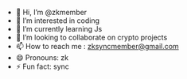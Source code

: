- 👋 Hi, I’m @zkmember
- 👀 I’m interested in coding
- 🌱 I’m currently learning Js
- 💞️ I’m looking to collaborate on crypto projects
- 📫 How to reach me : zksyncmember@gmail.com
- 😄 Pronouns: zk
- ⚡ Fun fact: sync

<!---
zkmember/zkmember is a ✨ special ✨ repository because its `zkmember.md` (this file) appears on your GitHub profile.
You can click the Preview link to take a look at your changes.
--->
